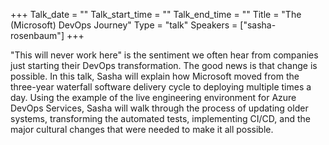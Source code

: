 +++
Talk_date = ""
Talk_start_time = ""
Talk_end_time = ""
Title = "The (Microsoft) DevOps Journey"
Type = "talk"
Speakers = ["sasha-rosenbaum"]
+++

"This will never work here" is the sentiment we often hear from companies just starting their DevOps transformation. The good news is that change is possible. In this talk, Sasha will explain how Microsoft moved from the three-year waterfall software delivery cycle to deploying multiple times a day. Using the example of the live engineering environment for Azure DevOps Services, Sasha will walk through the process of updating older systems, transforming the automated tests, implementing CI/CD, and the major cultural changes that were needed to make it all possible.

